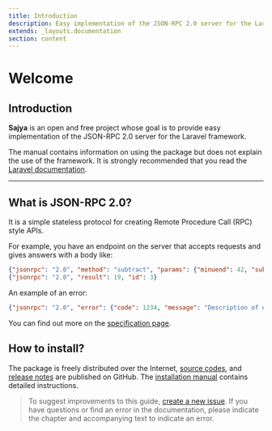 ```yaml
---
title: Introduction
description: Easy implementation of the JSON-RPC 2.0 server for the Laravel framework.
extends: _layouts.documentation
section: content
---
```


# Welcome

## Introduction

**Sajya** is an open and free project whose goal is to provide easy implementation of the JSON-RPC 2.0 server for the Laravel framework.

The manual contains information on using the package but does not explain the use of the framework. 
It is strongly recommended that you read the [Laravel documentation](https://laravel.com/docs/).


----


## What is JSON-RPC 2.0?

It is a simple stateless protocol for creating Remote Procedure Call (RPC) style APIs.

For example, you have an endpoint on the server that accepts requests and gives answers with a body like:

```json
{"jsonrpc": "2.0", "method": "subtract", "params": {"minuend": 42, "subtrahend": 23}, "id": 3}
{"jsonrpc": "2.0", "result": 19, "id": 3}
```

An example of an error:

```json
{"jsonrpc": "2.0", "error": {"code": 1234, "message": "Description of error"}, "id": "1"}
```

You can find out more on the [specification page](/docs/specification).


## How to install?

The package is freely distributed over the Internet, [source codes](https://github.com/sajya/server), and [release notes](https://github.com/sajya/server/releases) are published on GitHub.
The [installation manual](/docs/installation/) contains detailed instructions.


> To suggest improvements to this guide, [create a new issue](https://github.com/sajya/sajya.github.io/issues/new).
If you have questions or find an error in the documentation, please indicate the chapter and accompanying text to indicate an error.
